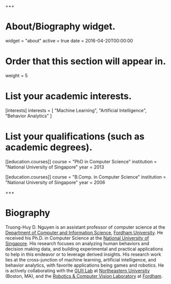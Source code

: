 +++
# About/Biography widget.
widget = "about"
active = true
date = 2016-04-20T00:00:00

# Order that this section will appear in.
weight = 5

# List your academic interests.
[interests]
  interests = [
    "Machine Learning",
    "Artificial Intelligence",
    "Behavior Analytics"
  ]

# List your qualifications (such as academic degrees).
[[education.courses]]
  course = "PhD in Computer Science"
  institution = "National University of Singapore"
  year = 2013

[[education.courses]]
  course = "B.Comp. in Computer Science"
  institution = "National University of Singapore"
  year = 2006
 
+++

# Biography

Truong-Huy D. Nguyen is an assistant professor of computer science at the [Department of Computer and Information Science](https://www.fordham.edu/info/20344/computer_and_information_science), [Fordham University](https://www.fordham.edu/). He received his Ph.D. in Computer Science at the [National University of Singapore](http://nus.edu.sg/). His research focuses on analyzing human behaviors and decision making data, and building experimental and practical applications to help in this endeavor or to leverage derived insights. His research work lies at the cross-junction of machine learning, artificial intelligence, and behavior analytics, with favorite applications being games and robotics. He is actively collaborating with the [GUII Lab](https://web.northeastern.edu/guii/) at [Northeastern University](http://www.northeastern.edu/) (Boston, MA), and the [Robotics & Computer Vision Laboratory](http://storm.cis.fordham.edu/~lyons/rcvlab) at [Fordham](http://www.fordham.edu/). 
